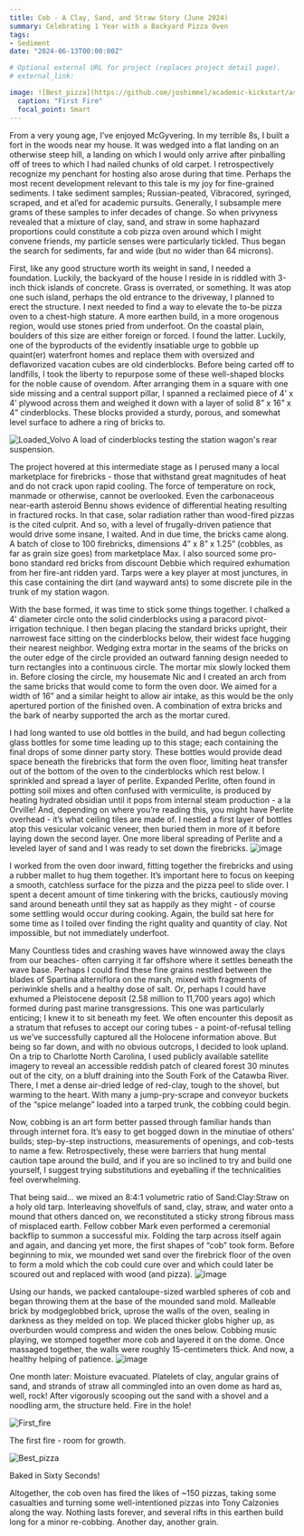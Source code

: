 ```yaml
---
title: Cob - A Clay, Sand, and Straw Story (June 2024)
summary: Celebrating 1 Year with a Backyard Pizza Oven
tags:
- Sediment
date: "2024-06-13T00:00:00Z"

# Optional external URL for project (replaces project detail page).
# external_link: 

image: ![Best_pizza](https://github.com/joshimmel/academic-kickstart/assets/64810887/7fc5e0ca-959b-42f1-9b88-cd334f517470)
  caption: "First Fire"
  focal_point: Smart
---
```


From a very young age, I’ve enjoyed McGyvering. In my terrible 8s, I built a fort in the woods near my house. It was wedged into a flat landing on an otherwise steep hill, a landing on which I would only arrive after pinballing off of trees to which I had nailed chunks of old carpet. I retrospectively recognize my penchant for hosting also arose during that time. Perhaps the most recent development relevant to this tale is my joy for fine-grained sediments. I take sediment samples; Russian-peated, Vibracored, syringed, scraped, and et al’ed for academic pursuits. Generally, I subsample mere grams of these samples to infer decades of change. So when privyness revealed that a mixture of clay, sand, and straw in some haphazard proportions could constitute a cob pizza oven around which I might convene friends, my particle senses were particularly tickled. Thus began the search for sediments, far and wide (but no wider than 64 microns).

First, like any good structure worth its weight in sand, I needed a foundation. Luckily, the backyard of the house I reside in is riddled with 3-inch thick islands of concrete. Grass is overrated, or something. It was atop one such island, perhaps the old entrance to the driveway, I planned to erect the structure. I next needed to find a way to elevate the to-be pizza oven to a chest-high stature. A more earthen build, in a more orogenous region, would use stones pried from underfoot. On the coastal plain, boulders of this size are either foreign or forced. I found the latter. Luckily, one of the byproducts of the evidently insatiable urge to gobble up quaint(er) waterfront homes and replace them with oversized and deflavorized vacation cubes are old cinderblocks. Before being carted off to landfills, I took the liberty to repurpose some of these well-shaped blocks for the noble cause of ovendom. After arranging them in a square with one side missing and a central support pillar, I spanned a reclaimed piece of 4’ x 4’ plywood across them and weighed it down with a layer of solid 8” x 16” x 4” cinderblocks. These blocks provided a sturdy, porous, and somewhat level surface to adhere a ring of bricks to.

![Loaded_Volvo](https://github.com/joshimmel/academic-kickstart/assets/64810887/4c26483c-abac-4796-8708-da1318dfff6d)
A load of cinderblocks testing the station wagon's rear suspension.


The project hovered at this intermediate stage as I perused many a local marketplace for firebricks - those that withstand great magnitudes of heat and do not crack upon rapid cooling. The force of temperature on rock, manmade or otherwise, cannot be overlooked. Even the carbonaceous near-earth asteroid Bennu shows evidence of differential heating resulting in fractured rocks. In that case, solar radiation rather than wood-fired pizzas is the cited culprit. And so, with a level of frugally-driven patience that would drive some insane, I waited. And in due time, the bricks came along. A batch of close to 100 firebricks, dimensions 4” x 8” x 1.25” (cobbles, as far as grain size goes) from marketplace Max. I also sourced some pro-bono standard red bricks from discount Debbie which required exhumation from her fire-ant ridden yard. Tarps were a key player at most junctures, in this case containing the dirt (and wayward ants) to some discrete pile in the trunk of my station wagon.

With the base formed, it was time to stick some things together. I chalked a 4’ diameter circle onto the solid cinderblocks using a paracord pivot-irrigation technique. I then began placing the standard bricks upright, their narrowest face sitting on the cinderblocks below, their widest face hugging their nearest neighbor. Wedging extra mortar in the seams of the bricks on the outer edge of the circle provided an outward fanning design needed to turn rectangles into a continuous circle. The mortar mix slowly locked them in. Before closing the circle, my housemate Nic and I created an arch from the same bricks that would come to form the oven door. We aimed for a width of 16” and a similar height to allow air intake, as this would be the only apertured portion of the finished oven. A combination of extra bricks and the bark of nearby supported the arch as the mortar cured.

I had long wanted to use old bottles in the build, and had begun collecting glass bottles for some time leading up to this stage; each containing the final drops of some dinner party story. These bottles would provide dead space beneath the firebricks that form the oven floor, limiting heat transfer out of the bottom of the oven to the cinderblocks which rest below. I sprinkled and spread a layer of perlite. Expanded Perlite, often found in potting soil mixes and often confused with vermiculite, is produced by heating hydrated obsidian until it pops from internal steam production - a la Orville! And, depending on where you’re reading this, you might have Perlite overhead - it’s what ceiling tiles are made of. I nestled a first layer of bottles atop this vesicular volcanic veneer, then buried them in more of it before laying down the second layer. One more liberal spreading of Perlite and a leveled layer of sand and I was ready to set down the firebricks.
![image](https://github.com/joshimmel/academic-kickstart/assets/64810887/6d922f3d-5d37-43a3-8969-8c8eb5daf765)

I worked from the oven door inward, fitting together the firebricks and using a rubber mallet to hug them together. It’s important here to focus on keeping a smooth, catchless surface for the pizza and the pizza peel to slide over. I spent a decent amount of time tinkering with the bricks, cautiously moving sand around beneath until they sat as happily as they might - of course some settling would occur during cooking. Again, the build sat here for some time as I toiled over finding the right quality and quantity of clay. Not impossible, but not immediately underfoot.

Many Countless tides and crashing waves have winnowed away the clays from our beaches- often carrying it far offshore where it settles beneath the wave base. Perhaps I could find these fine grains nestled between the blades of Spartina alterniflora on the marsh, mixed with fragments of periwinkle shells and a healthy dose of salt. Or, perhaps I could have exhumed a Pleistocene deposit (2.58 million to 11,700 years ago) which formed during past marine transgressions. This one was particularly enticing; I knew it to sit beneath my feet. We often encounter this deposit as a stratum that refuses to accept our coring tubes - a point-of-refusal telling us we’ve successfully captured all the Holocene information above. But being so far down, and with no obvious outcrops, I decided to look upland. On a trip to Charlotte North Carolina, I used publicly available satellite imagery to reveal an accessible reddish patch of cleared forest 30 minutes out of the city, on a bluff draining into the South Fork of the Catawba River. There, I met a dense air-dried ledge of red-clay, tough to the shovel, but warming to the heart. With many a jump-pry-scrape and conveyor buckets of the “spice melange” loaded into a tarped trunk, the cobbing could begin.

Now, cobbing is an art form better passed through familiar hands than through internet fora. It’s easy to get bogged down in the minutiae of others' builds; step-by-step instructions, measurements of openings, and cob-tests to name a few. Retrospectively, these were barriers that hung mental caution tape around the build, and if you are so inclined to try and build one yourself, I suggest trying substitutions and eyeballing if the technicalities feel overwhelming. 

That being said… we mixed an 8:4:1 volumetric ratio of Sand:Clay:Straw on a holy old tarp. Interleaving shovelfuls of sand, clay, straw, and water onto a mound that others danced on, we reconstituted a sticky strong fibrous mass of misplaced earth. Fellow cobber Mark even performed a ceremonial backflip to summon a successful mix. Folding the tarp across itself again and again, and dancing yet more, the first shapes of “cob” took form. Before beginning to mix, we mounded wet sand over the firebrick floor of the oven to form a mold which the cob could cure over and which could later be scoured out and replaced with wood (and pizza).
![image](https://github.com/joshimmel/academic-kickstart/assets/64810887/d371d16a-d04d-437d-a9ae-8d9bad2602aa)

Using our hands, we packed cantaloupe-sized warbled spheres of cob and began throwing them at the base of the mounded sand mold. Malleable brick by modgeglobbed brick, uprose the walls of the oven, sealing in darkness as they melded on top. We placed thicker globs higher up, as overburden would compress and widen the ones below. Cobbing music playing, we stomped together more cob and layered it on the dome. Once massaged together, the walls were roughly 15-centimeters thick. And now, a healthy helping of patience.
![image](https://github.com/joshimmel/academic-kickstart/assets/64810887/e89acd56-4112-492d-9bb3-c4268d2b7a9d)


One month later: Moisture evacuated. Platelets of clay, angular grains of sand, and strands of straw all commingled into an oven dome as hard as, well, rock! After vigorously scooping out the sand with a shovel and a noodling arm, the structure held. Fire in the hole!

![First_fire](https://github.com/joshimmel/academic-kickstart/assets/64810887/59b9ab48-aa2a-4baf-8df6-c1b2d22c5660)

The first fire - room for growth.

![Best_pizza](https://github.com/joshimmel/academic-kickstart/assets/64810887/7fc5e0ca-959b-42f1-9b88-cd334f517470)

Baked in Sixty Seconds!

Altogether, the cob oven has fired the likes of ~150 pizzas, taking some casualties and turning some well-intentioned pizzas into Tony Calzonies along the way. Nothing lasts forever, and several rifts in this earthen build long for a minor re-cobbing. Another day, another grain.
